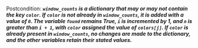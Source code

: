 Postcondition: ***`window_counts` is a dictionary that may or may not contain the key `color`. If `color` is not already in `window_counts`, it is added with a value of `0`. The variable `found` remains True, `i` is incremented by 1, and `n` is greater than `i + 1`, with `color` assigned the value of `colors[j]`. If `color` is already present in `window_counts`, no changes are made to the dictionary, and the other variables retain their stated values.***